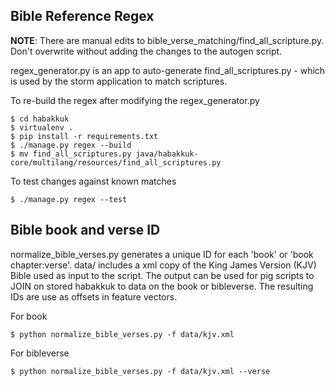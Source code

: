 ## Bible Reference Regex
**NOTE**: There are manual edits to bible_verse_matching/find_all_scripture.py. Don't overwrite without
adding the changes to the autogen script.

regex_generator.py is an app to auto-generate find_all_scriptures.py - which is used by the storm application to match scriptures.    

To re-build the regex after modifying the regex_generator.py  
  
    $ cd habakkuk    
    $ virtualenv .     
    $ pip install -r requirements.txt
    $ ./manage.py regex --build      
    $ mv find_all_scriptures.py java/habakkuk-core/multilang/resources/find_all_scriptures.py    


To test changes against known matches    

    $ ./manage.py regex --test    


## Bible book and verse ID
normalize_bible_verses.py generates a unique ID for each 'book' or 'book chapter:verse'. data/ 
includes a xml copy of the King James Version (KJV) Bible used as input to the script.
The output can be used for pig scripts to JOIN on stored habakkuk to data on the book or bibleverse.
The resulting IDs are use as offsets in feature vectors.

For book

    $ python normalize_bible_verses.py -f data/kjv.xml

For bibleverse

    $ python normalize_bible_verses.py -f data/kjv.xml --verse

